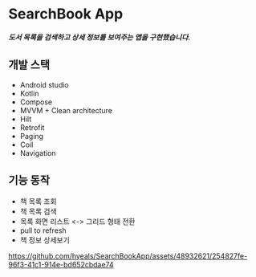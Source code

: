 # SearchBook App
***도서 목록을 검색하고 상세 정보를 보여주는 앱을 구현했습니다.***
## 개발 스택
- Android studio
- Kotlin
- Compose
- MVVM + Clean architecture
- Hilt
- Retrofit
- Paging
- Coil
- Navigation

## 기능 동작
- 책 목록 조회
- 책 목록 검색
- 목록 화면 리스트 <-> 그리드 형태 전환
- pull to refresh
- 책 정보 상세보기

https://github.com/hyeals/SearchBookApp/assets/48932621/254827fe-96f3-41c1-914e-bd652cbdae74

